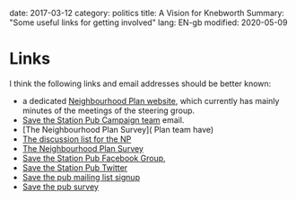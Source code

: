 date: 2017-03-12
category: politics
title: A Vision for Knebworth
Summary: "Some useful links for getting involved"
lang: EN-gb
modified: 2020-05-09



# Links
I think the following links and email addresses should be better known:
* a dedicated [Neighbourhood Plan website](https://wiki.knebworthpc.org.uk/w/Knebworth_Neighbourhood_Plan), which currently has mainly minutes of the meetings of the steering group.
* [Save the Station Pub Campaign team](mailto:saveourstationpubknebworth@gmail.com) email.
* [The Neighbourhood Plan Survey]( Plan team have)
* [The discussion list for the NP](https://wiki.knebworthpc.org.uk/w/Discussion_List)
* [The Neighbourhood Plan Survey](http://bit.ly/2iOHyJc)
* [Save the Station Pub Facebook Group](https://www.facebook.com/groups/StationPubKnebworth/),
* [Save the Station Pub Twitter](https://twitter.com/savestationpub)
* [Save the pub mailing list signup](http://eepurl.com/cBC4In)
* [Save the pub survey](https://www.stationpub.org.uk/pub-survey)

